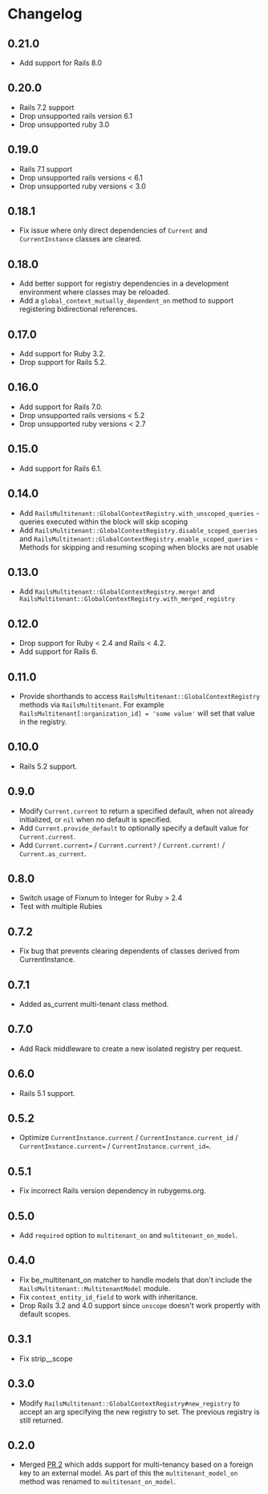 # Changelog

## 0.21.0
- Add support for Rails 8.0

## 0.20.0
* Rails 7.2 support
* Drop unsupported rails version 6.1
* Drop unsupported ruby 3.0

## 0.19.0
* Rails 7.1 support
* Drop unsupported rails versions < 6.1
* Drop unsupported ruby versions < 3.0

## 0.18.1
* Fix issue where only direct dependencies of `Current` and `CurrentInstance` classes are cleared.

## 0.18.0
* Add better support for registry dependencies in a development environment where classes may be reloaded.
* Add a `global_context_mutually_dependent_on` method to support registering bidirectional references.

## 0.17.0
* Add support for Ruby 3.2.
* Drop support for Rails 5.2.

## 0.16.0
* Add support for Rails 7.0.
* Drop unsupported rails versions < 5.2
* Drop unsupported ruby versions < 2.7

## 0.15.0
* Add support for Rails 6.1.

## 0.14.0
* Add `RailsMultitenant::GlobalContextRegistry.with_unscoped_queries` - queries executed within the block will skip scoping
* Add `RailsMultitenant::GlobalContextRegistry.disable_scoped_queries` and `RailsMultitenant::GlobalContextRegistry.enable_scoped_queries` - Methods for skipping and resuming scoping when blocks are not usable

## 0.13.0
* Add `RailsMultitenant::GlobalContextRegistry.merge!` and
` RailsMultitenant::GlobalContextRegistry.with_merged_registry`

## 0.12.0
* Drop support for Ruby < 2.4 and Rails < 4.2.
* Add support for Rails 6.

## 0.11.0
* Provide shorthands to access `RailsMultitenant::GlobalContextRegistry` methods via `RailsMultitenant`.
  For example `RailsMultitenant[:organization_id] = 'some value'` will set that value in the registry.

## 0.10.0
* Rails 5.2 support.

## 0.9.0
* Modify `Current.current` to return a specified default, when not already initialized, or `nil`
  when no default is specified.
* Add `Current.provide_default` to optionally specify a default value for `Current.current`.
* Add `Current.current=` / `Current.current?` / `Current.current!` / `Current.as_current`.

## 0.8.0
* Switch usage of Fixnum to Integer for Ruby > 2.4
* Test with multiple Rubies

## 0.7.2
* Fix bug that prevents clearing dependents of classes derived from CurrentInstance.

## 0.7.1
* Added as_current multi-tenant class method.

## 0.7.0
* Add Rack middleware to create a new isolated registry per request.

## 0.6.0
* Rails 5.1 support.

## 0.5.2
* Optimize `CurrentInstance.current` / `CurrentInstance.current_id` / `CurrentInstance.current=`
  / `CurrentInstance.current_id=`.

## 0.5.1
* Fix incorrect Rails version dependency in rubygems.org.

## 0.5.0
* Add `required` option to `multitenant_on` and `multitenant_on_model`.

## 0.4.0
* Fix be_multitenant_on matcher to handle models that don't include the `RailsMultitenant::MultitenantModel` module.
* Fix `context_entity_id_field` to work with inheritance.
* Drop Rails 3.2 and 4.0 support since `unscope` doesn't work propertly with default scopes.

## 0.3.1
* Fix strip_<entity>_scope

## 0.3.0
* Modify `RailsMultitenant::GlobalContextRegistry#new_registry` to accept an arg
  specifying the new registry to set. The previous registry is still returned.

## 0.2.0
* Merged [PR 2](https://github.com/salsify/rails-multitenant/pull/2) which adds support for
  multi-tenancy based on a foreign key to an external model. As part of this the `multitenant_model_on`
  method was renamed to `multitenant_on_model`.
